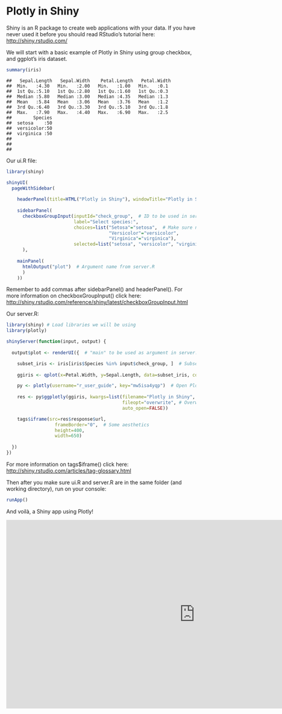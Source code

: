 Plotly in Shiny
========================================================

Shiny is an R package to create web applications with your data. If you have never used it before you should read RStudio’s tutorial here: http://shiny.rstudio.com/

We will start with a basic example of Plotly in Shiny using group checkbox, and ggplot’s iris dataset.


```r
summary(iris)
```

```
##   Sepal.Length   Sepal.Width    Petal.Length   Petal.Width 
##  Min.   :4.30   Min.   :2.00   Min.   :1.00   Min.   :0.1  
##  1st Qu.:5.10   1st Qu.:2.80   1st Qu.:1.60   1st Qu.:0.3  
##  Median :5.80   Median :3.00   Median :4.35   Median :1.3  
##  Mean   :5.84   Mean   :3.06   Mean   :3.76   Mean   :1.2  
##  3rd Qu.:6.40   3rd Qu.:3.30   3rd Qu.:5.10   3rd Qu.:1.8  
##  Max.   :7.90   Max.   :4.40   Max.   :6.90   Max.   :2.5  
##        Species  
##  setosa    :50  
##  versicolor:50  
##  virginica :50  
##                 
##                 
## 
```

Our ui.R file:


```r
library(shiny) 

shinyUI(
  pageWithSidebar(
    
    headerPanel(title=HTML("Plotly in Shiny"), windowTitle="Plotly in Shiny"),
    
    sidebarPanel(
      checkboxGroupInput(inputId="check_group",  # ID to be used in server.R
                         label="Select species:",
                         choices=list("Setosa"="setosa",  # Make sure not to mix names with values
                                      "Versicolor"="versicolor",
                                      "Virginica"="virginica"),
                         selected=list("setosa", "versicolor", "virginica"))
      ),
    
    mainPanel(
      htmlOutput("plot")  # Argument name from server.R
      )
    ))
```

Remember to add commas after sidebarPanel() and headerPanel(). 
For more information on checkboxGroupInput() click here: http://shiny.rstudio.com/reference/shiny/latest/checkboxGroupInput.html

Our server.R:


```r
library(shiny) # Load libraries we will be using
library(plotly)

shinyServer(function(input, output) {
  
  output$plot <- renderUI({  # "main" to be used as argument in server.R

    subset_iris <- iris[iris$Species %in% input$check_group, ]  # Subset dataset
    
    ggiris <- qplot(x=Petal.Width, y=Sepal.Length, data=subset_iris, color=Species)

    py <- plotly(username="r_user_guide", key="mw5isa4yqp")  # Open Plotly connection
    
    res <- py$ggplotly(ggiris, kwargs=list(filename="Plotly in Shiny", 
                                           fileopt="overwrite", # Overwrite plot in Plotly's website
                                           auto_open=FALSE))

    tags$iframe(src=res$response$url,
                  frameBorder="0",  # Some aesthetics
                  height=400,
                  width=650)
 
  })
})
```

For more information on tags$iframe() click here: http://shiny.rstudio.com/articles/tag-glossary.html

Then after you make sure ui.R and server.R are in the same folder (and working directory), run on your console:


```r
runApp()
```

And voilà, a Shiny app using Plotly!

<iframe src="http://plotly.shinyapps.io/plotly_in_shiny/" width="1000" height="500" frameBorder="0"></iframe>
